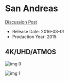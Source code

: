 # San Andreas

[Discussion Post](https://www.avsforum.com/threads/bass-eq-for-filtered-movies.2995212/post-56753330)

* Release Date: 2016-03-01
* Production Year: 2015

## 4K/UHD/ATMOS

![img 0](https://i.imgur.com/pPzGWoU.jpg)

![img 1](https://i.imgur.com/oDWiJBF.jpg)

